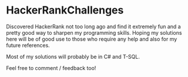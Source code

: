 # HackerRankChallenges

Discovered HackerRank not too long ago and find it extremely fun and a pretty good way to sharpen my programming skills. 
Hoping my solutions here will be of good use to those who require any help and also for my future references.

Most of my solutions will probably be in C# and T-SQL. 

Feel free to comment / feedback too!
